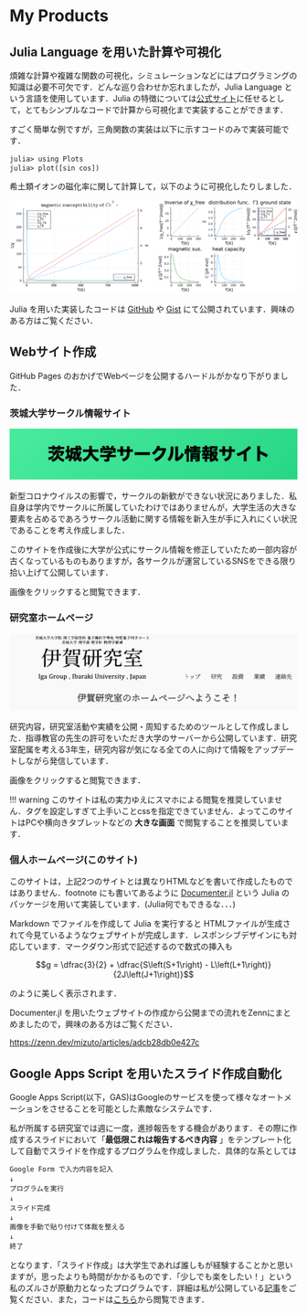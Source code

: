 # My Products

## Julia Language を用いた計算や可視化

煩雑な計算や複雑な関数の可視化，シミュレーションなどにはプログラミングの知識は必要不可欠です．どんな巡り合わせか忘れましたが，Julia Language という言語を使用しています．Julia の特徴については[公式サイト](https://julialang.org/)に任せるとして，とてもシンプルなコードで計算から可視化まで実装することができます．

すごく簡単な例ですが，三角関数の実装は以下に示すコードのみで実装可能です．

```jldoctest
julia> using Plots
julia> plot([sin cos])
```

希土類イオンの磁化率に関して計算して，以下のように可視化したりしました．

![](images/julia_mag.png)

Julia を用いた実装したコードは [GitHub](https://github.com/MizutoKadowaki0312) や [Gist](https://gist.github.com/MizutoKadowaki0312) にて公開されています．興味のある方はご覧ください．


## Webサイト作成

GitHub Pages のおかげでWebページを公開するハードルがかなり下がりました．

### 茨城大学サークル情報サイト

[![サイトtop](images/web01.png)](https://mizutokadowaki0312.github.io/webpage_for_new_comers/)

新型コロナウイルスの影響で，サークルの新歓ができない状況にありました．私自身は学内でサークルに所属していたわけではありませんが，大学生活の大きな要素を占めるであろうサークル活動に関する情報を新入生が手に入れにくい状況であることを考え作成しました．


このサイトを作成後に大学が公式にサークル情報を修正していたため一部内容が古くなっているものもありますが，各サークルが運営しているSNSをできる限り拾い上げて公開しています．

画像をクリックすると閲覧できます．


### 研究室ホームページ

[![サイトtop](images/web02.png)](http://kondo-insulator.sci.ibaraki.ac.jp/)

研究内容，研究室活動や実績を公開・周知するためのツールとして作成しました．指導教官の先生の許可をいただき大学のサーバーから公開しています．研究室配属を考える3年生，研究内容が気になる全ての人に向けて情報をアップデートしながら発信しています．


画像をクリックすると閲覧できます．

!!! warning
    このサイトは私の実力ゆえにスマホによる閲覧を推奨していません．タグを設定しすぎて上手いことcssを指定できていません．よってこのサイトはPCや横向きタブレットなどの **大きな画面** で閲覧することを推奨しています．




### 個人ホームページ(このサイト)
このサイトは，上記2つのサイトとは異なりHTMLなどを書いて作成したものではありません．footnote にも書いてあるように [Documenter.jl](https://juliadocs.github.io/Documenter.jl/stable/) という Julia のパッケージを用いて実装しています．(Julia何でもできるな．．．)

Markdown でファイルを作成して Julia を実行すると HTMLファイルが生成されて今見ているようなウェブサイトが完成します．レスポンシブデザインにも対応しています．マークダウン形式で記述するので数式の挿入も

```math
g = \dfrac{3}{2} + \dfrac{S\left(S+1\right) - L\left(L+1\right)}{2J\left(J+1\right)}
```

のように美しく表示されます．

Documenter.jl を用いたウェブサイトの作成から公開までの流れをZennにまとめましたので，興味のある方はご覧ください．

https://zenn.dev/mizuto/articles/adcb28db0e427c


## Google Apps Script を用いたスライド作成自動化
Google Apps Script(以下，GAS)はGoogleのサービスを使って様々なオートメーションをさせることを可能とした素敵なシステムです．

私が所属する研究室では週に一度，進捗報告をする機会があります．その際に作成するスライドにおいて「**最低限これは報告するべき内容** 」をテンプレート化して自動でスライドを作成するプログラムを作成しました．具体的な系としては

```txt
Google Form で入力内容を記入
↓
プログラムを実行
↓
スライド完成
↓
画像を手動で貼り付けて体裁を整える
↓
終了
```

となります．「スライド作成」は大学生であれば誰しもが経験することかと思いますが，思ったよりも時間がかかるものです．「少しでも楽をしたい！」という私のズルさが原動力となったプログラムです．詳細は私が公開している[記事](https://t.co/dLUG6kTZXl)をご覧ください．また，コードは[こちら](https://github.com/MizutoKadowaki0312/Google-Apps-Script_Slidegenerator)から閲覧できます．